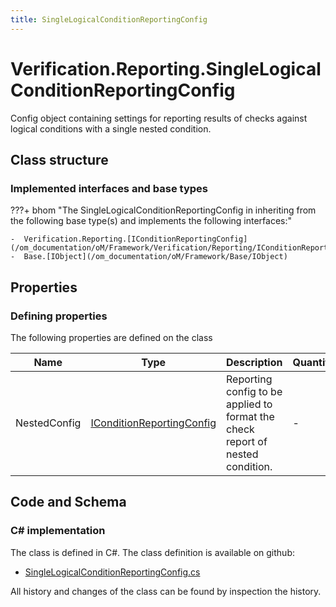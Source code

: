 ```yaml
---
title: SingleLogicalConditionReportingConfig
---
```


# Verification.Reporting.SingleLogicalConditionReportingConfig

Config object containing settings for reporting results of checks against logical conditions with a single nested condition.

## Class structure

### Implemented interfaces and base types

???+ bhom "The SingleLogicalConditionReportingConfig in inheriting from the following base type(s) and implements the following interfaces:"

    -  Verification.Reporting.[IConditionReportingConfig](/om_documentation/oM/Framework/Verification/Reporting/IConditionReportingConfig)
    -  Base.[IObject](/om_documentation/oM/Framework/Base/IObject)


## Properties



### Defining properties

The following properties are defined on the class

| Name             | Type             | Description      | Quantity         |
|------------------|------------------|------------------|------------------|
| NestedConfig | [IConditionReportingConfig](/om_documentation/oM/Framework/Verification/Reporting/IConditionReportingConfig) | Reporting config to be applied to format the check report of nested condition. | - |


## Code and Schema

### C# implementation

The class is defined in C#. The class definition is available on github:

- [SingleLogicalConditionReportingConfig.cs](https://github.com/BHoM/BHoM/blob/develop/Verification_oM/Reporting\SingleLogicalConditionReportingConfig.cs)

All history and changes of the class can be found by inspection the history.
